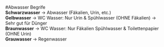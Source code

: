 #Abwasser Begrife  
**Schwarzwasser** -> Abwasser (Fäkalien, Urin, etc.)  
**Gelbwasser** -> WC Wasser: Nur Urin & Spühlwasser (OHNE Fäkalien) -> Sehr gut für Dünger  
**Braunwasser** -> WC Wasser: Nur Fäkalien Spühlwasser & Toilettenpapier (OHNE Urin)  
**Grauwasser** -> Regenwasser  
